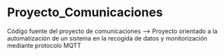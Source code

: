 # Proyecto_Comunicaciones
Código fuente del proyecto de comunicaciones
--> Proyecto orientado a la automatización de un sistema en la recogida de datos y monitorización mediante protocolo MQTT

